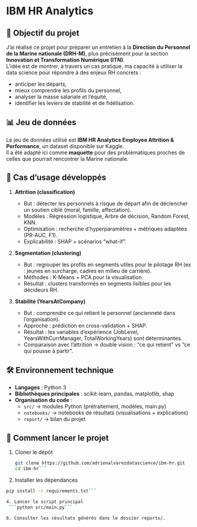# IBM HR Analytics

## 🎯 Objectif du projet
J’ai réalisé ce projet pour préparer un entretien à la **Direction du Personnel de la Marine nationale (DRH-M)**, plus précisément pour la section **Innovation et Transformation Numérique (ITN)**.  
L’idée est de montrer, à travers un cas pratique, ma capacité à utiliser la data science pour répondre à des enjeux RH concrets :  
- anticiper les départs,  
- mieux comprendre les profils du personnel,  
- analyser la masse salariale et l’équité,  
- identifier les leviers de stabilité et de fidélisation.  

## 📊 Jeu de données
Le jeu de données utilisé est **IBM HR Analytics Employee Attrition & Performance**, un dataset disponible sur Kaggle.  
Il a été adapté ici comme **maquette** pour des problématiques proches de celles que pourrait rencontrer la Marine nationale.

## 🧩 Cas d’usage développés
1. **Attrition (classification)**  
   - But : détecter les personnels à risque de départ afin de déclencher un soutien ciblé (moral, famille, affectation).  
   - Modèles : Régression logistique, Arbre de décision, Random Forest, KNN.  
   - Optimisation : recherche d’hyperparamètres + métriques adaptées (PR-AUC, F1).  
   - Explicabilité : SHAP + scénarios “what-if”.  

2. **Segmentation (clustering)**  
   - But : regrouper les profils en segments utiles pour le pilotage RH (ex : jeunes en surcharge, cadres en milieu de carrière).  
   - Méthodes : K-Means + PCA pour la visualisation.  
   - Résultat : clusters transformés en segments lisibles pour les décideurs RH.  

3. **Stabilité (YearsAtCompany)**  
   - But : comprendre ce qui retient le personnel (ancienneté dans l’organisation).  
   - Approche : prédiction en cross-validation + SHAP.  
   - Résultat : les variables d’expérience (JobLevel, YearsWithCurrManager, TotalWorkingYears) sont déterminantes.  
   - Comparaison avec l’attrition → double vision : “ce qui retient” vs “ce qui pousse à partir”.  

## 🛠️ Environnement technique
- **Langages** : Python 3  
- **Bibliothèques principales** : scikit-learn, pandas, matplotlib, shap  
- **Organisation du code** :  
  - `src/` → modules Python (prétraitement, modèles, main.py)  
  - `notebooks/` → notebooks de résultats (visualisations + explications)  
  - `report/` → bilan du projet 

## 🚀 Comment lancer le projet
1. Cloner le dépôt  
   ```bash
   git clone https://github.com/adrienalvarezdatascience/ibm-hr.git
   cd ibm-hr```

2. Installer les dépendances
  ```bash
  pip install -r requirements.txt```

4. Lancer le script principal
   ```python src/main.py```
  
6. Consulter les résultats générés dans le dossier reports/.
